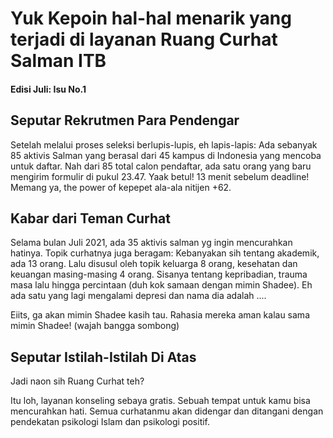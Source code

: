 # Yuk Kepoin hal-hal menarik yang terjadi di layanan Ruang Curhat Salman ITB

#### Edisi Juli: Isu No.1

## Seputar Rekrutmen Para Pendengar

Setelah melalui proses seleksi berlupis-lupis, eh lapis-lapis: Ada sebanyak 85 aktivis Salman yang berasal dari 45 kampus di Indonesia yang mencoba untuk daftar. Nah dari 85 total calon pendaftar, ada satu orang yang baru mengirim formulir di pukul 23.47. Yaak betul! 13 menit sebelum deadline! Memang ya, the power of kepepet ala-ala nitijen +62.

## Kabar dari Teman Curhat

Selama bulan Juli 2021, ada 35 aktivis salman yg ingin mencurahkan hatinya. Topik curhatnya juga beragam: Kebanyakan sih tentang akademik, ada 13 orang. Lalu disusul oleh topik keluarga 8 orang, kesehatan dan keuangan masing-masing 4 orang. Sisanya tentang kepribadian, trauma masa lalu hingga percintaan (duh kok samaan dengan mimin Shadee). Eh ada satu yang lagi mengalami depresi dan nama dia adalah ....

Eiits, ga akan mimin Shadee kasih tau. Rahasia mereka aman kalau sama mimin Shadee! (wajah bangga sombong)

## Seputar Istilah-Istilah Di Atas

Jadi naon sih Ruang Curhat teh?

Itu loh, layanan konseling sebaya gratis. Sebuah tempat untuk kamu bisa mencurahkan hati. Semua curhatanmu akan didengar dan ditangani dengan pendekatan psikologi Islam dan psikologi positif.
